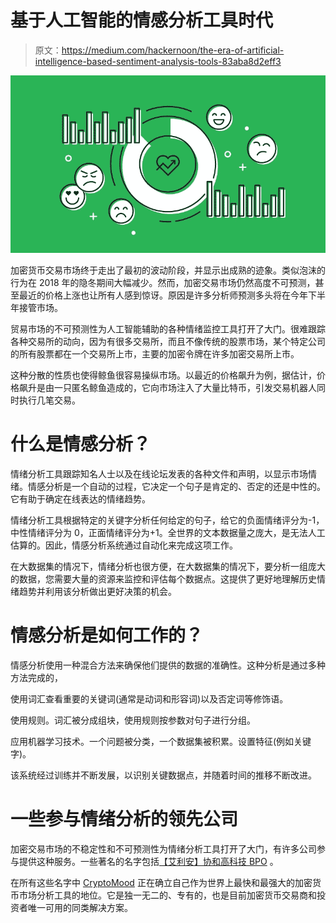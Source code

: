 # 基于人工智能的情感分析工具时代

> 原文：<https://medium.com/hackernoon/the-era-of-artificial-intelligence-based-sentiment-analysis-tools-83aba8d2eff3>

![](img/5a85ded8b4d78aa5f77d68a5bac250cc.png)

加密货币交易市场终于走出了最初的波动阶段，并显示出成熟的迹象。类似泡沫的行为在 2018 年的隐冬期间大幅减少。然而，加密交易市场仍然高度不可预测，甚至最近的价格上涨也让所有人感到惊讶。原因是许多分析师预测多头将在今年下半年接管市场。

贸易市场的不可预测性为人工智能辅助的各种情绪监控工具打开了大门。很难跟踪各种交易所的动向，因为有很多交易所，而且不像传统的股票市场，某个特定公司的所有股票都在一个交易所上市，主要的加密令牌在许多加密交易所上市。

这种分散的性质也使得鲸鱼很容易操纵市场。以最近的价格飙升为例，据估计，价格飙升是由一只匿名鲸鱼造成的，它向市场注入了大量比特币，引发交易机器人同时执行几笔交易。

# **什么是情感分析？**

情绪分析工具跟踪知名人士以及在线论坛发表的各种文件和声明，以显示市场情绪。情感分析是一个自动的过程，它决定一个句子是肯定的、否定的还是中性的。它有助于确定在线表达的情绪趋势。

情绪分析工具根据特定的关键字分析任何给定的句子，给它的负面情绪评分为-1，中性情绪评分为 0，正面情绪评分为+1。全世界的文本数据量之庞大，是无法人工估算的。因此，情感分析系统通过自动化来完成这项工作。

在大数据集的情况下，情绪分析也很方便，在大数据集的情况下，要分析一组庞大的数据，您需要大量的资源来监控和评估每个数据点。这提供了更好地理解历史情绪趋势并利用该分析做出更好决策的机会。

# **情感分析是如何工作的？**

情感分析使用一种混合方法来确保他们提供的数据的准确性。这种分析是通过多种方法完成的，

使用词汇查看重要的关键词(通常是动词和形容词)以及否定词等修饰语。

使用规则。词汇被分成组块，使用规则按参数对句子进行分组。

应用机器学习技术。一个问题被分类，一个数据集被积累。设置特征(例如关键字)。

该系统经过训练并不断发展，以识别关键数据点，并随着时间的推移不断改进。

# **一些参与情绪分析的领先公司**

加密交易市场的不稳定性和不可预测性为情绪分析工具打开了大门，有许多公司参与提供这种服务。一些著名的名字包括[【艾利安】](https://aylien.com/)[协和](https://www.concordusapps.com/)[高科技 BPO](https://www.hitechbpo.com/) 。

在所有这些名字中 [CryptoMood](https://cryptomood.com/) 正在确立自己作为世界上最快和最强大的加密货币市场分析工具的地位。它是独一无二的、专有的，也是目前加密货币交易商和投资者唯一可用的同类解决方案。